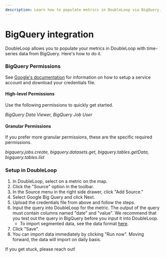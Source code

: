 ```yaml
---
description: Learn how to populate metrics in DoubleLoop via BigQuery.
---
```


# BigQuery integration

DoubleLoop allows you to populate your metrics in DoubleLoop with time-series data from BigQuery. Here's how to do it.

### BigQuery Permissions

See [Google's documentation](https://cloud.google.com/iam/docs/service-accounts-create) for information on how to setup a service account and download your credentials file.

#### High-level Permissions

Use the following permissions to quickly get started.

_BigQuery Data Viewer, BigQuery Job User_

#### Granular Permissions

If you prefer more granular permissions, these are the specific required permissions.

_bigquery.jobs.create, bigquery.datasets.get, bigquery.tables.getData, bigquery.tables.list_

### Setup in DoubleLoop

1. In DoubleLoop, select on a metric on the map.
2. Click the "Source" option in the toolbar.
3. In the Source menu in the right side drawer, click "Add Source."
4. Select Google Big Query and click Next.
5. Upload the credentials file from above and follow the steps.
6. Input the query into DoubleLoop for the metric. The output of the query must contain columns named "date" and "value". We recommend that you test out the query in BigQuery before you input it into DoubleLoop.
   * To import segmented data, see the data format [here](data-segmentation.md).
7. Click "Save".
8. You can import data immediately by clicking "Run now". Moving forward, the data will import on daily basis.

If you get stuck, please reach out!
